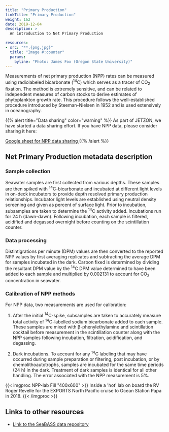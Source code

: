 ```yaml
---
title: "Primary Production"
linkTitle: "Primary Production"
weight: 162
date: 2019-12-04
description: >
  An introduction to Net Primary Production

resources:
- src: "**.{png,jpg}"
  title: "Image #:counter"
  params:
    byline: "Photo: James Fox (Oregon State University)"
---
```


Measurements of net primary production (NPP) rates can be measured using radiolabeled bicarbonate (<sup>14</sup>C) which serves as a tracer of CO<sub>2</sub> fixation. The method is extremely sensitive, and can be related to independent measures of carbon stocks to derive estimates of phytoplankton growth rate. This procedure follows the well-established procedure introduced by Steeman-Nielsen in 1952 and is used extensively in oceanography.


{{% alert title="Data sharing" color="warning" %}}
As part of JETZON, we have started a data sharing effort. If you have NPP data, please consider sharing it here:

<a href="https://docs.google.com/spreadsheets/d/1w2S6-MOfta1X1zbTYfiPnGrtdAkooBNx48RFmOLIaJU/edit?usp=sharing" target="_blank">
 	Google sheet for NPP data sharing
</a>
{{% /alert %}}


## Net Primary Production metadata description 

### Sample collection
Seawater samples are first collected from various depths. These samples are then spiked with <sup>14</sup>C-bicarbonate and incubated at different light levels in on-deck incubators to provide depth resolved primary production relationships. Incubator light levels are established using neutral density screening and given as percent of surface light. Prior to incubation, subsamples are taken to determine the <sup>14</sup>C activity added. Incubations run for 24 h (dawn-dawn). Following incubation, each sample is filtered, acidified and degassed overnight before counting on the scintillation counter. 

### Data processing
Distintigrations per minute (DPM) values are then converted to the reported NPP values by first averaging replicates and subtracting the average DPM for samples incubated in the dark. Carbon fixed is determined by dividing the resultant DPM value by the <sup>14</sup>C DPM value determined to have been added to each sample and multiplied by 0.002131 to account for CO<sub>2</sub> concentration in seawater. 

### Calibration of NPP methods

For NPP data, two measurements are used for calibration:

1.   After the initial <sup>14</sup>C-spike, subsamples are taken to accurately measure total activity of <sup>14</sup>C-labelled sodium bicarbonate added to each sample. These samples are mixed with β-phenylethylamine and scintillation cocktail before measurement in the scintillation counter along with the NPP samples following incubation, filtration, acidification, and degassing. 

2.   Dark incubations. To account for any <sup>14</sup>C labeling that may have occurred during sample preparation or filtering, post incubation, or by chemolithoautotrophs, samples are incubated for the same time periods (24 h) in the dark. Treatment of dark samples is identical for all other handling. The error associated with the NPP measurement is 5%. 

{{< imgproc NPP-lab Fill "400x600" >}}
Inside a 'hot' lab on board the RV Roger Revelle for the EXPORTS North Pacific cruise to Ocean Station Papa in 2018.
{{< /imgproc >}}

## Links to other resources

- <a href="https://seabass.gsfc.nasa.gov/archive/OSU/behrenfeld/EXPORTS/EXPORTSNP/archive" target="_blank">
	Link to the SeaBASS data repository
	</a>
